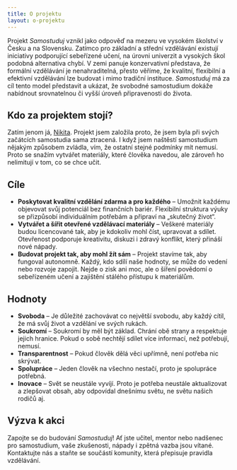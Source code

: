 ```yaml
---
title: O projektu
layout: o-projektu
---
```


Projekt _Samostuduj_ vznikl jako odpověď na mezeru ve vysokém školství v Česku a na Slovensku. Zatímco pro základní a střední vzdělávání existují iniciativy podporující sebeřízené učení, na úrovni univerzit a vysokých škol podobná alternativa chybí. V zemi panuje konzervativní představa, že formální vzdělávání je nenahraditelná, přesto věříme, že kvalitní, flexibilní a efektivní vzdělávání lze budovat i mimo tradiční instituce. _Samostuduj_ má za cíl tento model představit a ukázat, že svobodné samostudium dokáže nabídnout srovnatelnou či vyšší úroveň připravenosti do života.

## Kdo za projektem stojí?

Zatím jenom já, [Nikita](https://nktrjsk.cz). Projekt jsem založila proto, že jsem byla při svých začátcích samostudia sama ztracená. I když jsem naštěstí samostudium nějakým způsobem zvládla, vím, že ostatní stejné podmínky mít nemusí. Proto se snažím vytvářet materiály, které člověka navedou, ale zároveň ho nelimitují v tom, co se chce učit.

## Cíle


- **Poskytovat kvalitní vzdělání zdarma a pro každého** – Umožnit každému objevovat svůj potenciál bez finančních bariér. Flexibilní struktura výuky se přizpůsobí individuálním potřebám a připraví na „skutečný život“.
- **Vytvářet a šířit otevřené vzdělávací materiály** – Veškeré materiály budou licencované tak, aby je kdokoliv mohl číst, upravovat a sdílet. Otevřenost podporuje kreativitu, diskuzi i zdravý konflikt, který přináší nové nápady.
- **Budovat projekt tak, aby mohl žít sám** – Projekt stavíme tak, aby fungoval autonomně. Každý, kdo sdílí naše hodnoty, se může do vedení nebo rozvoje zapojit. Nejde o zisk ani moc, ale o šíření povědomí o sebeřízeném učení a zajištění stálého přístupu k materiálům.

## Hodnoty

- **Svoboda** – Je důležité zachovávat co největší svobodu, aby každý cítil, že má svůj život a vzdělání ve svých rukách.
- **Soukromí** – Soukromí by měl být základ. Chrání obě strany a respektuje jejich hranice. Pokud o sobě nechtějí sdílet více informací, než potřebují, nemusí.
- **Transparentnost** – Pokud člověk dělá věci upřímně, není potřeba nic skrývat.
- **Spolupráce** – Jeden člověk na všechno nestačí, proto je spolupráce potřebná.
- **Inovace** – Svět se neustále vyvíjí. Proto je potřeba neustále aktualizovat a zlepšovat obsah, aby odpovídal dnešnímu světu, ne světu našich rodičů aj.

## Výzva k akci

Zapojte se do budování _Samostuduj_! Ať jste učitel, mentor nebo nadšenec pro samostudium, vaše zkušenosti, nápady i zpětná vazba jsou vítané. Kontaktujte nás a staňte se součástí komunity, která přepisuje pravidla vzdělávání.
